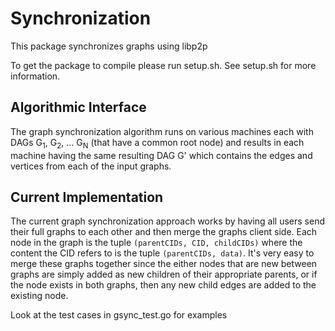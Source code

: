 # Synchronization

This package synchronizes graphs using libp2p

To get the package to compile please run setup.sh. See setup.sh for more information.

## Algorithmic Interface
The graph synchronization algorithm runs on various machines each with DAGs G<sub>1</sub>, G<sub>2</sub>, ... G<sub>N</sub> (that have a common root node) and results in each machine having the same resulting DAG G' which contains the edges and vertices from each of the input graphs.

## Current Implementation

The current graph synchronization approach works by having all users send their full graphs to each other and then merge the graphs client side. Each node in the graph is the tuple `(parentCIDs, CID, childCIDs)` where the content the CID refers to is the tuple `(parentCIDs, data)`. It's very easy to merge these graphs together since the either nodes that are new between graphs are simply added as new children of their appropriate parents, or if the node exists in both graphs, then any new child edges are added to the existing node.

Look at the test cases in gsync_test.go for examples